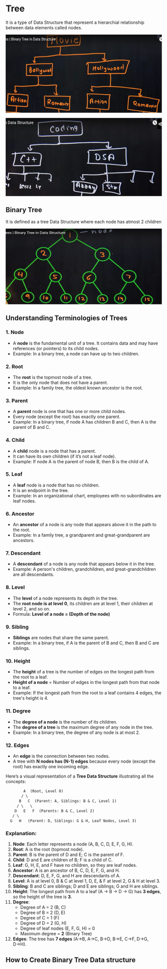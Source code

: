 # Tree

It is a type of Data Structure that represent a hierarchial relationship between data elements called nodes.  

![alt text](image.png)

![alt text](image-1.png)

## Binary Tree

It is defined as a tree Data Structure where each node has atmost 2 children

![alt text](image-2.png)

## Understanding Terminologies of Trees
 

### 1. **Node**  
   - A **node** is the fundamental unit of a tree. It contains data and may have references (or pointers) to its child nodes.  
   - Example: In a binary tree, a node can have up to two children.

### 2. **Root**  
   - The **root** is the topmost node of a tree.  
   - It is the only node that does not have a parent.  
   - Example: In a family tree, the oldest known ancestor is the root.

### 3. **Parent**  
   - A **parent** node is one that has one or more child nodes.  
   - Every node (except the root) has exactly one parent.  
   - Example: In a binary tree, if node A has children B and C, then A is the parent of B and C.

### 4. **Child**  
   - A **child** node is a node that has a parent.  
   - It can have its own children (if it’s not a leaf node).  
   - Example: If node A is the parent of node B, then B is the child of A.

### 5. **Leaf**  
   - A **leaf** node is a node that has no children.  
   - It is an endpoint in the tree.  
   - Example: In an organizational chart, employees with no subordinates are leaf nodes.

### 6. **Ancestor**  
   - An **ancestor** of a node is any node that appears above it in the path to the root.  
   - Example: In a family tree, a grandparent and great-grandparent are ancestors.

### 7. **Descendant**  
   - A **descendant** of a node is any node that appears below it in the tree.  
   - Example: A person's children, grandchildren, and great-grandchildren are all descendants.

### 8. **Level**  
   - The **level** of a node represents its depth in the tree.  
   - The **root node is at level 0**, its children are at level 1, their children at level 2, and so on.  
   - Formula: **Level of a node = (Depth of the node)**  

### 9. **Sibling**  
   - **Siblings** are nodes that share the same parent.  
   - Example: In a binary tree, if A is the parent of B and C, then B and C are siblings.

### 10. **Height**  
   - The **height** of a tree is the number of edges on the longest path from the root to a leaf.  
   - **Height of a node** = Number of edges in the longest path from that node to a leaf.  
   - Example: If the longest path from the root to a leaf contains 4 edges, the tree's height is 4.

### 11. **Degree**  
   - The **degree of a node** is the number of its children.  
   - The **degree of a tree** is the maximum degree of any node in the tree.  
   - Example: In a binary tree, the degree of any node is at most 2.

### 12. **Edges**  
   - An **edge** is the connection between two nodes.  
   - A tree with **N nodes has (N-1) edges** because every node (except the root) has exactly one incoming edge.  



Here’s a visual representation of a **Tree Data Structure** illustrating all the concepts:  

```
        A  (Root, Level 0)
       / \
      B   C  (Parent: A, Siblings: B & C, Level 1)
     / \   \
    D   E   F  (Parents: B & C, Level 2)
   / \
  G   H   (Parent: D, Siblings: G & H, Leaf Nodes, Level 3)
```

### Explanation:
1. **Node**: Each letter represents a node (A, B, C, D, E, F, G, H).
2. **Root**: A is the root (topmost node).
3. **Parent**: B is the parent of D and E; C is the parent of F.
4. **Child**: D and E are children of B; F is a child of C.
5. **Leaf**: G, H, E, and F have no children, so they are leaf nodes.
6. **Ancestor**: A is an ancestor of B, C, D, E, F, G, and H.
7. **Descendant**: D, E, F, G, and H are descendants of A.
8. **Level**: A is at level 0, B & C at level 1, D, E, & F at level 2, G & H at level 3.
9. **Sibling**: B and C are siblings; D and E are siblings; G and H are siblings.
10. **Height**: The longest path from A to a leaf (A → B → D → G) has **3 edges**, so the height of the tree is **3**.
11. **Degree**: 
    - Degree of A = 2 (B, C)
    - Degree of B = 2 (D, E)
    - Degree of C = 1 (F)
    - Degree of D = 2 (G, H)
    - Degree of leaf nodes (E, F, G, H) = 0
    - Maximum degree = **2** (Binary Tree)
12. **Edges**: The tree has **7 edges** (A→B, A→C, B→D, B→E, C→F, D→G, D→H).

## How to Create Binary Tree Data structure
